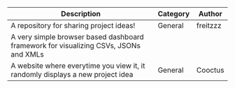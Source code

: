 |Description|Category|Author|
|-----------|--------|------|
|A repository for sharing project ideas!|General|freitzzz|
|A very simple browser based dashboard framework for visualizing CSVs, JSONs and XMLs|
|A website where everytime you view it, it randomly displays a new project idea|General|Cooctus|
